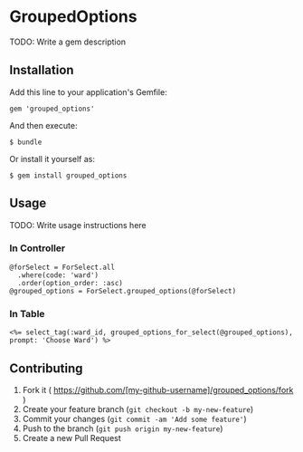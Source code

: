 # GroupedOptions

TODO: Write a gem description

## Installation

Add this line to your application's Gemfile:

    gem 'grouped_options'

And then execute:

    $ bundle

Or install it yourself as:

    $ gem install grouped_options

## Usage

TODO: Write usage instructions here

### In Controller    
```
@forSelect = ForSelect.all
  .where(code: 'ward')
  .order(option_order: :asc)  
@grouped_options = ForSelect.grouped_options(@forSelect)
```

### In Table    
```
<%= select_tag(:ward_id, grouped_options_for_select(@grouped_options), prompt: 'Choose Ward') %>
```

## Contributing

1. Fork it ( https://github.com/[my-github-username]/grouped_options/fork )
2. Create your feature branch (`git checkout -b my-new-feature`)
3. Commit your changes (`git commit -am 'Add some feature'`)
4. Push to the branch (`git push origin my-new-feature`)
5. Create a new Pull Request
